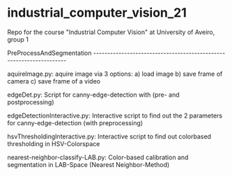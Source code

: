 # industrial_computer_vision_21
Repo for the course "Industrial Computer Vision" at University of Aveiro, group 1

PreProcessAndSegmentation --------------------------------------------------------------------

aquireImage.py: aquire image via 3 options: a) load image b) save frame of camera c) save frame of a video

edgeDet.py: Script for canny-edge-detection with (pre- and postprocessing)

edgeDetectionInteractive.py: Interactive script to find out the 2 parameters for canny-edge-detection (with preprocessing)

hsvThresholdingInteractive.py: Interactive script to find out colorbased thresholding in HSV-Colorspace

nearest-neighbor-classify-LAB.py: Color-based calibration and segmentation in LAB-Space (Nearest Neighbor-Method)

